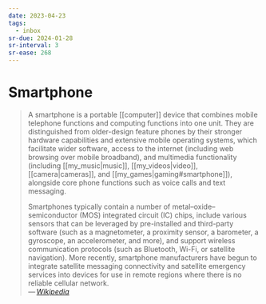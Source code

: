 ```yaml
---
date: 2023-04-23
tags:
  - inbox
sr-due: 2024-01-28
sr-interval: 3
sr-ease: 268
---
```

# Smartphone

> A smartphone is a portable [[computer]] device that combines mobile telephone
> functions and computing functions into one unit. They are distinguished from
> older-design feature phones by their stronger hardware capabilities and
> extensive mobile operating systems, which facilitate wider software, access to
> the internet (including web browsing over mobile broadband), and multimedia
> functionality (including [[my_music|music]], [[my_videos|video]],
> [[camera|cameras]], and [[my_games|gaming#smartphone]]), alongside core phone
> functions such as voice calls and text messaging.
>
> Smartphones typically contain a number of metal–oxide–semiconductor (MOS)
> integrated circuit (IC) chips, include various sensors that can be leveraged
> by pre-installed and third-party software (such as a magnetometer, a proximity
> sensor, a barometer, a gyroscope, an accelerometer, and more), and support
> wireless communication protocols (such as Bluetooth, Wi-Fi, or satellite
> navigation). More recently, smartphone manufacturers have begun to integrate
> satellite messaging connectivity and satellite emergency services into devices
> for use in remote regions where there is no reliable cellular network.\
> — <cite>[Wikipedia](https://en.wikipedia.org/wiki/Smartphone)</cite>
